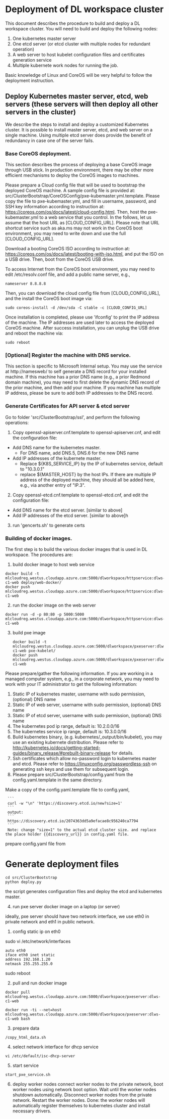 # Deployment of DL workspace cluster

This document describes the procedure to build and deploy a DL workspace cluster. You will need to build and deploy the following nodes: 
  1. One kubernetes master server
  2. One etcd server (or etcd cluster with multiple nodes for redundant operation)
  3. A web server to host kubelet configuration files and certificates generation service
  4. Multiple kubernete work nodes for running the job.

Basic knowledge of Linux and CoreOS will be very helpful to follow the deployment instruction.   

## Deploy Kubernetes master server, etcd, web servers (these servers will then deploy all other servers in the cluster)

We describe the steps to install and deploy a customized Kubernetes cluster. It is possible to install master server, etcd, and web server on a single machine. Using multiple etcd server does provide the benefit of redundancy in case one of the server fails. 

### Base CoreOS deployment. 

This section describes the process of deploying a base CoreOS image through USB stick. In production environment, there may be other more efficient mechanisms to deploy the CoreOS images to machines. 

Please prepare a Cloud config file that will be used to bootstrap the deployed CoreOS machine. A sample config file is provided at: src/ClusterBootstrap/CoreOSConfig/pxe-kubemaster.yml.template. Please copy the file to pxe-kubemaster.yml, and fill in username, password, and SSH key information according to instruction at: https://coreos.com/os/docs/latest/cloud-config.html. Then, host the pxe-kubemaster.yml to a web service that you control. In the follows, let us assume that the host URL as [CLOUD_CONFIG_URL]. Please note that URL shortcut service such as aka.ms may not work in the CoreOS boot environment, you may need to write down and use the full [CLOUD_CONFIG_URL].

Download a booting CoreOS ISO according to instruction at: https://coreos.com/os/docs/latest/booting-with-iso.html, and put the ISO on a USB drive. Then, boot from the CoreOS USB drive.

To access Internet from the CoreOS boot environment, you may need to edit /etc/resolv.conf file, and add a public name server, e.g., 

```
nameserver 8.8.8.8
```

Then, you can download the cloud config file from [CLOUD_CONFIG_URL], and the install the CoreOS boot image via:

```
sudo coreos-install -d /dev/sda -C stable -c [CLOUD_CONFIG_URL]
```

Once installation is completed, please use 'ifconfig' to print the IP address of the machine. The IP addresses are used later to access the deployed CoreOS machine. After success installation, you can unplug the USB drive and reboot the machine via:

```
sudo reboot
```

### [Optional] Register the machine with DNS service. 

This section is specific to Microsoft Internal setup. You may use the service at http://namesweb/ to self generate a DNS record for your installed machine. If this machine has a prior DNS name (e.g., a prior Redmond domain machine), you may need to first delete the dynamic DNS record of the prior machine, and then add your machine. If you machine has multiple IP address, please be sure to add both IP addresses to the DNS record.  

### Generate Certificates for API server & etcd server 

Go to folder 'src/ClusterBootstrap/ssl', and perform the following operations:

1. Copy openssl-apiserver.cnf.template to openssl-apiserver.cnf, and edit the configuration file:
  * Add DNS name for the kubernetes master. 
    * For DNS name, add DNS.5, DNS.6 for the new DNS name 
  * Add IP addresses of the kubernete master. 
    * Replace ${K8S_SERVICE_IP} by the IP of kubernetes service, default to "10.3.0.1"
    * replace ${MASTER_HOST} by the host IPs. If there are multiple IP address of the deployed machine, they should all be added here, e.g., via another entry of "IP.3". 
2. Copy openssl-etcd.cnf.template to openssl-etcd.cnf, and edit the configuration file:
  * Add DNS name for the etcd server. [similar to above] 
  * Add IP addresses of the etcd server. [similar to above]h
3. run 'gencerts.sh' to generate certs

### Building of docker images. 

The first step is to build the various docker images that is used in DL workspace. The procedures are:

1. build docker image to host web service
  ```
  docker build -t mlcloudreg.westus.cloudapp.azure.com:5000/dlworkspace/httpservice:dlws-c1-web deploy/web-docker/
  docker push mlcloudreg.westus.cloudapp.azure.com:5000/dlworkspace/httpservice:dlws-c1-web 
  ```
  
2. run the docker image on the web server
  ```
  docker run -d -p 80:80 -p 5000:5000 mlcloudreg.westus.cloudapp.azure.com:5000/dlworkspace/httpservice:dlws-c1-web
  ```

3. build pxe image
    ```
    docker build -t mlcloudreg.westus.cloudapp.azure.com:5000/dlworkspace/pxeserver:dlws-c1-web pxe-kubelet/
    docker push mlcloudreg.westus.cloudapp.azure.com:5000/dlworkspace/pxeserver:dlws-c1-web
    ``` 

Please prepare/gather the following information. If you are working in a managed computer system, e.g., in a corporate network, you may need to work with your IT administrator to get the following information:
   1. Static IP of kubernetes master, username with sudo permission, (optional) DNS name
   2. Static IP of web server,  username with sudo permission, (optional) DNS name
   3. Static IP of etcd server, username with sudo permission, (optional) DNS name
   4. The kubernetes pod ip range, default is: 10.2.0.0/16
   5. The kubernetes service ip range, default is: 10.3.0.0/16 
   6. Build kubernetes binary, (e.g. kubernetes/_output/bin/kubelet), you may use an existing kubernete distribution. Please refer to http://kubernetes.io/docs/getting-started-guides/binary_release/#prebuilt-binary-release for details.  
   7. Ssh certificates which allow no-password login to kubernetes master and etcd. Please refer to 
https://linuxconfig.org/passwordless-ssh on generating ssh keys and use them for subsequent login.   
   8. Please prepare src/ClusterBootstrap/config.yaml from the config.yaml.template in the same directory. 
   
   Make a copy of the config.yaml.template file to config.yaml, 
   
     ```
     curl -w "\n" 'https://discovery.etcd.io/new?size=1'
     ```
     output:
     ```
     https://discovery.etcd.io/2074363dd5a9efacae8c956240ca7794
     ```
     Note: change "size=1" to the actual etcd cluster size. and replace the place holder {{discovery_url}} in config.yaml file.  

prepare config.yaml file from 
 
   
   


# Generate deployment files

 ```
 cd src/ClusterBootstrap
 python deploy.py
 ```
 the script generates configuration files and deploy the etcd and kubernetes master. 



4. run pxe server docker image on a laptop (or server)

 ideally, pxe server should have two network interface, we use eth0 in private network and eth1 in public network.  

 1. config static ip on eth0

   sudo vi /etc/network/interfaces
   ```
   auto eth0
   iface eth0 inet static
   address 192.168.1.20
   netmask 255.255.255.0
   ```
   sudo reboot

 2. pull and run docker image
   ```
   docker pull mlcloudreg.westus.cloudapp.azure.com:5000/dlworkspace/pxeserver:dlws-c1-web

   docker run -ti --net=host mlcloudreg.westus.cloudapp.azure.com:5000/dlworkspace/pxeserver:dlws-c1-web bash
   ```

 3. prepare data

   ```
   /copy_html_data.sh
   ```

 4. select network interface for dhcp service
   ```
   vi /etc/default/isc-dhcp-server
   ```

 5. start service
   ```
   start_pxe_service.sh
   ```

 6. deploy worker nodes
   connect worker nodes to the private network, boot worker nodes using network boot option. 
   Wait until the worker nodes shutdown automatically. 
   Disconnect worker nodes from the private network. 
   Restart the worker nodes.
   Done: the worker nodes will automatically register themselves to kubernetes cluster and install necessary drivers. 

